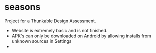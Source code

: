 # seasons

Project for a Thunkable Design Assessment. 
- Website is extremely basic and is not finished.
- APK's can only be downloaded on Android by allowing installs from unknown sources in Settings
-
